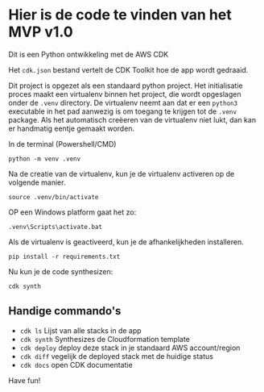 
# Hier is de code te vinden van het MVP v1.0

Dit is een Python ontwikkeling met de AWS CDK

Het `cdk.json` bestand vertelt de CDK Toolkit hoe de app wordt gedraaid.

Dit project is opgezet als een standaard python project. Het initialisatie
proces maakt een virtualenv binnen het project, die wordt opgeslagen onder
de `.venv` directory. De virtualenv neemt aan dat er een `python3`
executable in het pad aanwezig is om toegang te krijgen tot de `.venv`
package. Als het automatisch creëeren van de virtualenv niet lukt, dan kan
er handmatig eentje gemaakt worden.

In de terminal (Powershell/CMD)

```
python -m venv .venv
```

Na de creatie van de virtualenv, kun je de virtualenv activeren op de volgende manier.

```
source .venv/bin/activate
```

OP een Windows platform gaat het zo:

```
.venv\Scripts\activate.bat
```

Als de virtualenv is geactiveerd, kun je de afhankelijkheden installeren.

```
pip install -r requirements.txt
```

Nu kun je de code synthesizen:

```
cdk synth
```

## Handige commando's

 * `cdk ls`          Lijst van alle stacks in de app
 * `cdk synth`       Synthesizes de Cloudformation template
 * `cdk deploy`      deploy deze stack in je standaard AWS account/region
 * `cdk diff`        vegelijk de deployed stack met de huidige status
 * `cdk docs`        open CDK documentatie

Have fun!
